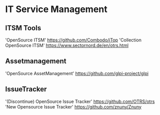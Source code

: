 # IT Service Management
## ITSM Tools
'OpenSource ITSM' https://github.com/Combodo/iTop
'Collection OpenSource ITSM' https://www.sectornord.de/en/otrs.html
## Assetmanagement
'OpenSource AssetManagement' https://github.com/glpi-project/glpi
## IssueTracker
'(Discontinue) OpenSource Issue Tracker' https://github.com/OTRS/otrs
'New Opensource Issue Tracker' https://github.com/znuny/Znuny
